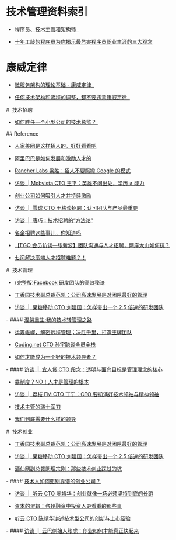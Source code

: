 # 技术管理资料索引

- [程序员、技术主管和架构师  ](http://mp.weixin.qq.com/s?__biz=MzAxMTEyOTQ5OQ==&mid=2650610669&idx=1&sn=5f4a61edddf909ea8750e258719328ec&chksm=834c7c19b43bf50fcf5ce9ab1ba54c3fba239b238b15c25151f78c655000dfa5a22e0c188151)

- [十年工龄的程序员为你揭示最危害程序员职业生涯的三大观念](http://www.jianshu.com/p/57113b2e2e73)

# 康威定律

>

- [微服务架构的理论基础 - 康威定律  ](https://yq.aliyun.com/articles/8611)
  >
- [任何技术架构和流程的调整，都不要违背康威定律  ](http://mp.weixin.qq.com/s?__biz=MzA5Nzc4OTA1Mw==&mid=2659598373&idx=1&sn=df96ca1903110dd9c42f183817ac7105&chksm=8be99537bc9e1c213f8280eb5dc9704a706bfdb40981d42863d3862fb940a044ac372a2ea9bf&mpshare=1&scene=1&srcid=1027JlDOBstR0ptTe5AhvVJw#rd)

#  技术招聘

- [如何胜任一个小型公司的技术总监？ ](http://mp.weixin.qq.com/s?__biz=MzA5Nzc4OTA1Mw==&mid=2659598458&idx=1&sn=fdd90ddab16a95ef0a1f1a3896c6d245&chksm=8be99568bc9e1c7e31d53fdd462f49bc9a6bee6803ba81f24a1f9e68f080e4f2ddc0fd892251&mpshare=1&scene=23&srcid=1116j3n5AjM5zT2NBd4V4B72#rd)

## Reference

- [人家美团是这样招人的，好好看看吧](http://mp.weixin.qq.com/s?__biz=MzA4NTU2MTg3MQ==&mid=209183729&idx=1&sn=1dc6f0718b5eb3df0beef87c36729c0f&scene=21#wechat_redirect)

- [阿里巴巴是如何发展和激励人才的](http://mp.weixin.qq.com/s?__biz=MzA4NTU2MTg3MQ==&mid=403054609&idx=1&sn=8f575cf865fad615da9bb08c9e01739f&scene=21#wechat_redirect)

- [Rancher Labs 粱胜：招人不要照搬 Google 的模式](http://mp.weixin.qq.com/s?__biz=MzA4NTU2MTg3MQ==&mid=404025677&idx=1&sn=4767a7405f8c1d6901243f452fba7eac&scene=21#wechat_redirect)

- [访谈  | Mobvista CTO 王平：英雄不问出处，学历 ≠ 能力](http://mp.weixin.qq.com/s?__biz=MzA4NTU2MTg3MQ==&mid=403971857&idx=1&sn=17c1a1118db9b0116a11d0e8a17feff2&scene=21#wechat_redirect)

- [创业公司如何吸引人才并持续激励](http://mp.weixin.qq.com/s?__biz=MzA4NTU2MTg3MQ==&mid=403644854&idx=1&sn=0687eee0b039c7b6a489f3f179580f06&scene=21#wechat_redirect)

- [访谈  |  雪球 CTO 王栋谈招聘：认可团队与产品最重要](http://mp.weixin.qq.com/s?__biz=MzA4NTU2MTg3MQ==&mid=400707145&idx=1&sn=955625d403983f59b2e5569b77ae2ad1&scene=21#wechat_redirect)

- [访谈  |  唐巧：技术招聘的“方法论”](http://mp.weixin.qq.com/s?__biz=MzA4NTU2MTg3MQ==&mid=403359923&idx=1&sn=7f5bda7b31514618d5e93198403acd8d&scene=21#wechat_redirect)

- [名企招聘这些事儿，你知道吗](http://mp.weixin.qq.com/s?__biz=MzA4NTU2MTg3MQ==&mid=401284601&idx=1&sn=00d488af4c1c798a8bc9b8a3d7a03182&scene=21#wechat_redirect)

- [【EGO 会员访谈—张新波】团队沟通与人才招聘，两座大山如何抗？](http://mp.weixin.qq.com/s?__biz=MzA4NTU2MTg3MQ==&mid=208385563&idx=1&sn=beaf6983f35c16835d2e19c3fab9a94b&scene=21#wechat_redirect)

- [七问解决高端人才招聘难题？！](http://mp.weixin.qq.com/s?__biz=MzA4NTU2MTg3MQ==&mid=404446903&idx=1&sn=44a9967b8e9899707d92c5a36d9e9bd5&scene=21#wechat_redirect)

#  技术管理

- [(完整版)Facebook 研发团队的高效秘诀](http://mp.weixin.qq.com/s?__biz=MzA4NTU2MTg3MQ==&mid=205983820&idx=1&sn=f0791810eb87012bb09ffbb6a75c11c0&scene=21#wechat_redirect)

- [丁香园技术副总裁范凯：公司高速发展是对团队最好的管理](http://mp.weixin.qq.com/s?__biz=MzA4NTU2MTg3MQ==&mid=210785109&idx=1&sn=b89a0a9d938d01d6eac5b6ff06db4f05&scene=21#wechat_redirect)

- [访谈  |  果糖移动 CTO 刘建国：怎样带出一个 2.5 倍速的研发团队](http://mp.weixin.qq.com/s?__biz=MzA4NTU2MTg3MQ==&mid=209773987&idx=1&sn=284793a7f132e146d8b0a6098006e7aa&scene=21#wechat_redirect)

- #### [涅槃重生:我的技术转管理之路](http://mp.weixin.qq.com/s?__biz=MzA4NTU2MTg3MQ==&mid=402748891&idx=1&sn=8d37186bbf4808adcd735425906a5631&scene=21#wechat_redirect)

- [运筹帷幄，解密远程管理；决胜千里，打造王牌团队](http://mp.weixin.qq.com/s?__biz=MzA4NTU2MTg3MQ==&mid=208427708&idx=1&sn=380a1d28bbaa635038195a7549276d44&scene=21#wechat_redirect)

- [Coding.net CTO 孙宇聪谈全员全栈](http://mp.weixin.qq.com/s?__biz=MzA4NTU2MTg3MQ==&mid=211010887&idx=1&sn=a3952db8e58ffbc749c920f508c18b97&scene=21#wechat_redirect)

- [如何才能成为一个好的技术领导者？](http://mp.weixin.qq.com/s?__biz=MzA4NTU2MTg3MQ==&mid=400644089&idx=1&sn=1cf732f5529c64ee8d3fa9e55dbd84db#wechat_redirect)

- #### [访谈  |  宜人贷 CTO 段念：透明与面向目标是管理理念的核心](http://mp.weixin.qq.com/s?__biz=MzA4NTU2MTg3MQ==&mid=401518820&idx=1&sn=992b60ce9309c7a33d45a3ea2cfb55bd&scene=21#wechat_redirect)

- [靠制度？NO！人才是管理的根本](http://mp.weixin.qq.com/s?__biz=MzA4NTU2MTg3MQ==&mid=206214586&idx=1&sn=7697a1039fb1eed57ded2e542c5ec76a&scene=21#wechat_redirect)

- [访谈  |  荔枝 FM CTO 丁宁：CTO 要扮演好技术领袖与精神领袖](http://mp.weixin.qq.com/s?__biz=MzA4NTU2MTg3MQ==&mid=400485548&idx=1&sn=1a8d7691df5df19c5a9bd23fd3704d85#wechat_redirect)

- [技术主管的瑞士军刀](http://mp.weixin.qq.com/s?__biz=MzA4NTU2MTg3MQ==&mid=206769057&idx=1&sn=a403f8fe0291a8fd3ddad6937702a0b5&scene=21#wechat_redirect)

- [我们到底需要什么样的领导](http://mp.weixin.qq.com/s?__biz=MzA4NTU2MTg3MQ==&mid=209939002&idx=1&sn=899db6479266684e137eb645aa21c545&scene=21#wechat_redirect)

#  技术创业

- [丁香园技术副总裁范凯：公司高速发展是对团队最好的管理](http://mp.weixin.qq.com/s?__biz=MzA4NTU2MTg3MQ==&mid=210785109&idx=1&sn=b89a0a9d938d01d6eac5b6ff06db4f05&scene=21#wechat_redirect)

- [访谈  |  果糖移动 CTO 刘建国：怎样带出一个 2.5 倍速的研发团队](http://mp.weixin.qq.com/s?__biz=MzA4NTU2MTg3MQ==&mid=209773987&idx=1&sn=284793a7f132e146d8b0a6098006e7aa&scene=21#wechat_redirect)

- [酒仙网副总裁助理宗刚：那些技术创业踩过的坑](http://mp.weixin.qq.com/s?__biz=MzA4NTU2MTg3MQ==&mid=401393053&idx=1&sn=e3b1ddfb7d917fd7f988472123e64f90&scene=21#wechat_redirect)

- #### [技术人如何甄别靠谱的创业公司？](http://mp.weixin.qq.com/s?__biz=MzA4NTU2MTg3MQ==&mid=404304329&idx=1&sn=d418b4a96d7ef1b5c0b1c58f9e94d1e6&scene=21#wechat_redirect)

- [访谈  |  听云 CTO 陈靖华：创业就像一场必须坚持到底的长跑](http://mp.weixin.qq.com/s?__biz=MzA4NTU2MTg3MQ==&mid=401057711&idx=1&sn=56d595699ce4819a89a62dd84b634b8c&scene=21#wechat_redirect)

- [资本的逻辑：各轮融资中投资人更看重的那些事](http://mp.weixin.qq.com/s?__biz=MzA4NTU2MTg3MQ==&mid=400782767&idx=1&sn=5ab4594308df290c5af617a14f90acd4&scene=21#wechat_redirect)

- [听云 CTO 陈靖华讲述技术型公司的创新与上市经验](http://mp.weixin.qq.com/s?__biz=MzA4NTU2MTg3MQ==&mid=208520423&idx=1&sn=0a0eed5ad5ef1eadc144c1425685d460&scene=21#wechat_redirect)

- #### [访谈  |  云巴创始人张虎：创业如何才能真正快起来](http://mp.weixin.qq.com/s?__biz=MzA4NTU2MTg3MQ==&mid=403550731&idx=1&sn=80566471deba0af1105c34683f9b0451&scene=21#wechat_redirect)
